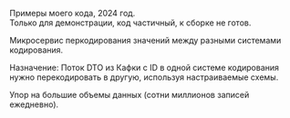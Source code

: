 Примеры моего кода, 2024 год.  
Только для демонстрации, код частичный, к сборке не готов.

Микросервис перкодирования значений между разными системами кодирования.

Назначение: Поток DTO из Кафки c ID в одной системе кодирования нужно перекодировать в другую, используя настраиваемые схемы.

Упор на большие объемы данных (сотни миллионов записей ежедневно).
